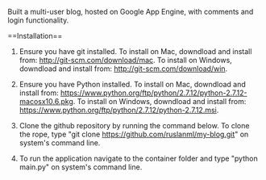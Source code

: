 Built a multi-user blog, hosted on Google App Engine, with comments and login functionality.

==Installation==

1) Ensure you have git installed. 
    To install on Mac, downdload and install from: http://git-scm.com/download/mac.
    To install on Windows, downdload and install from: http://git-scm.com/download/win.

2) Ensure you have Python installed.
    To install on Mac, downdload and install from: https://www.python.org/ftp/python/2.7.12/python-2.7.12-macosx10.6.pkg.
    To install on Windows, downdload and install from: https://www.python.org/ftp/python/2.7.12/python-2.7.12.msi.

3) Clone the github repository by running the command below.
    To clone the rope, type "git clone https://github.com/ruslanml/my-blog.git" on system's command line.

4) To run the application navigate to the container folder and type "python main.py" on system's command line.